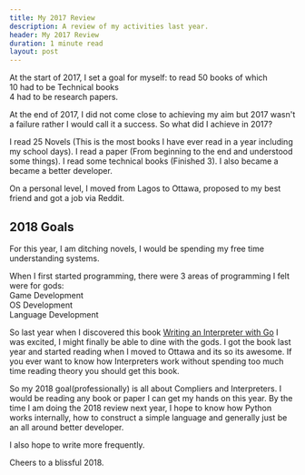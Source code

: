 ```yaml
---
title: My 2017 Review
description: A review of my activities last year.
header: My 2017 Review
duration: 1 minute read
layout: post
---
```

At the start of 2017, I set a goal for myself: to read 50 books of which    
10 had to be Technical books  
4 had to be research papers.

At the end of 2017, I did not come close to achieving my aim but 2017 wasn't a failure rather I would call it a success. So what did I achieve in 2017?

I read 25 Novels (This is the most books I have ever read in a year including my school days).
I read a paper (From beginning to the end and understood some things).
I read some technical books (Finished 3).
I also became a became a better developer.


On a personal level, I moved from Lagos to Ottawa, proposed to my best friend and got a job via Reddit.


## 2018 Goals
For this year, I am ditching novels, I would be spending my free time understanding systems.

When I first started programming, there were 3 areas of programming I felt were for gods:  
Game Development  
OS Development  
Language Development

So last year when I discovered this book [Writing an Interpreter with Go](https://interpreterbook.com/) I was excited, I might finally be able to dine with the gods. I got the book last year and started reading when I moved to Ottawa and its so its awesome. If you ever want to know how Interpreters work without spending too much time reading theory you should get this book.

So my 2018 goal(professionally) is all about Compliers and Interpreters. I would be reading any book or paper I can get my hands on this year. By the time I am doing the 2018 review next year, I hope to know how Python works internally, how to construct a simple language and generally just be an all around better developer.

I also hope to write more frequently.

Cheers to a blissful 2018.
